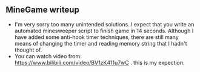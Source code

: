 ## MineGame writeup

* I'm very sorry too many unintended solutions. I expect that you write an automated minesweeper script to finish game in 14 seconds.  Although I have added some anti-hook timer techniques, there are still many means of changing the timer and reading memory string that I hadn't thought of.
* You can watch video from: https://www.bilibili.com/video/BV1zK411u7wC . this is my expection.